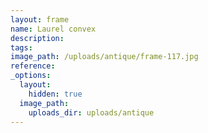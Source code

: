 ```yaml
---
layout: frame
name: Laurel convex
description:
tags:
image_path: /uploads/antique/frame-117.jpg
reference:
_options:
  layout:
    hidden: true
  image_path:
    uploads_dir: uploads/antique
---
```

